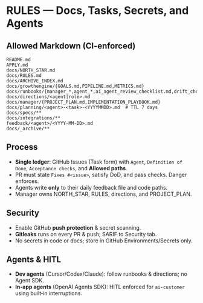 # RULES — Docs, Tasks, Secrets, and Agents

## Allowed Markdown (CI-enforced)

```
README.md
APPLY.md
docs/NORTH_STAR.md
docs/RULES.md
docs/ARCHIVE_INDEX.md
docs/growthengine/{GOALS.md,PIPELINE.md,METRICS.md}
docs/runbooks/{manager_*,agent_*,ai_agent_review_checklist.md,drift_checklist.md}
docs/directions/<agent|role>.md
docs/manager/{PROJECT_PLAN.md,IMPLEMENTATION_PLAYBOOK.md}
docs/planning/<agent>-<task>-<YYYYMMDD>.md  # TTL 7 days
docs/specs/**
docs/integrations/**
feedback/<agent>/<YYYY-MM-DD>.md
docs/_archive/**
```

## Process

- **Single ledger**: GitHub Issues (Task form) with `Agent`, `Definition of Done`, `Acceptance checks`, and **Allowed paths**.
- PR must state `Fixes #<issue>`, satisfy DoD, and pass checks. Danger enforces.
- Agents write **only** to their daily feedback file and code paths.
- Manager owns NORTH_STAR, RULES, directions, and PROJECT_PLAN.

## Security

- Enable GitHub **push protection** & secret scanning.
- **Gitleaks** runs on every PR & push; SARIF to Security tab.
- No secrets in code or docs; store in GitHub Environments/Secrets only.

## Agents & HITL

- **Dev agents** (Cursor/Codex/Claude): follow runbooks & directions; no Agent SDK.
- **In‑app agents** (OpenAI Agents SDK): HITL enforced for `ai-customer` using built‑in interruptions.
